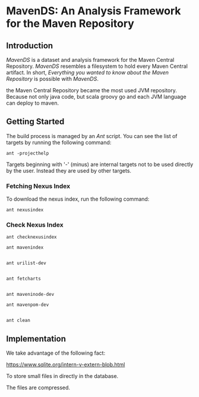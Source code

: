 
# MavenDS: An Analysis Framework for the Maven Repository


## Introduction

*MavenDS* is a dataset and analysis framework for the Maven Central Repository.
*MavenDS* resembles a filesystem to hold every Maven Central artifact.
In short, *Everything you wanted to know about the Maven Repository* is possible with *MavenDS*.


the Maven Central Repository became the most used JVM repository.
Because not only java code, but scala groovy go and each JVM language can deploy to maven.

## Getting Started

The build process is managed by an *Ant* script.
You can see the list of targets by running the following command:
 
    ant -projecthelp

Targets beginning with '-' (minus) are internal targets not to be used directly by the user.
Instead they are used by other targets.

### Fetching Nexus Index

To download the nexus index, run the following command:

    ant nexusindex

### Check Nexus Index

    ant checknexusindex

    ant mavenindex

 
    ant urilist-dev

 
    ant fetcharts

 
    ant maveninode-dev

    ant mavenpom-dev

 
    ant clean

## Implementation

We take advantage of the following fact:

https://www.sqlite.org/intern-v-extern-blob.html

To store small files in directly in the database.

The files are compressed.
